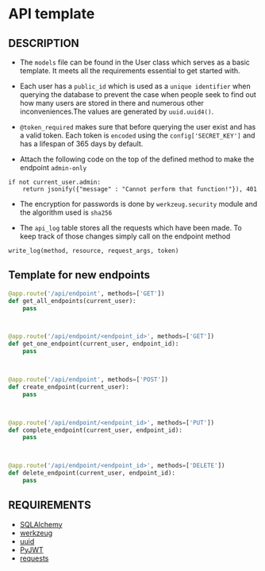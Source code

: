 # API template
## DESCRIPTION
- The `models` file can be found in the User class which serves as a 
basic template. It meets all the requirements essential to get started with.

- Each user has a `public_id` which is used as a `unique identifier` when querying
the database to prevent the case when people seek to find out how many users are 
stored in there and numerous other inconveniences.The values are generated
by `uuid.uuid4()`.

- `@token_required` makes sure that before querying the user exist and has a
valid token. Each token is `encoded` using the `config['SECRET_KEY']` and has
a lifespan of 365 days by default.

- Attach the following code on the top of the defined method to make 
the endpoint `admin-only`
```python3
if not current_user.admin:
    return jsonify({"message" : "Cannot perform that function!"}), 401
```

- The encryption for passwords is done by `werkzeug.security` module 
and the algorithm used is `sha256`

- The `api_log` table stores all the requests which have been made.
To keep track of those changes simply call on the endpoint method
```
write_log(method, resource, request_args, token)
```

## Template for new endpoints
```python
@app.route('/api/endpoint', methods=['GET'])
def get_all_endpoints(current_user):
    pass



@app.route('/api/endpoint/<endpoint_id>', methods=['GET'])
def get_one_endpoint(current_user, endpoint_id):
    pass



@app.route('/api/endpoint', methods=['POST'])
def create_endpoint(current_user):
    pass



@app.route('/api/endpoint/<endpoint_id>', methods=['PUT'])
def complete_endpoint(current_user, endpoint_id):
    pass



@app.route('/api/endpoint/<endpoint_id>', methods=['DELETE'])
def delete_endpoint(current_user, endpoint_id):
    pass
```


## REQUIREMENTS
- [SQLAlchemy](https://flask-sqlalchemy.palletsprojects.com/en/2.x/)
- [werkzeug](https://werkzeug.palletsprojects.com/en/0.15.x/utils/#module-werkzeug.security)
- [uuid](https://docs.python.org/3.6/library/uuid.html)
- [PyJWT](https://github.com/GehirnInc/python-jwt)
- [requests]()
